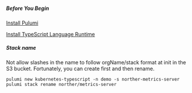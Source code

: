 ##### Before You Begin
[Install Pulumi](https://www.pulumi.com/docs/get-started/install)

[Install TypeScript Language Runtime](https://github.com/nodesource/distributions/blob/master/README.md)

##### Stack name
Not allow slashes in the name to follow orgName/stack format at init in the S3 bucket.
Fortunately, you can create first and then rename.
```hcl
pulumi new kubernetes-typescript -n demo -s norther-metrics-server
pulumi stack rename norther/metrics-server
```
